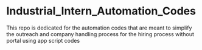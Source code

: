 # Industrial_Intern_Automation_Codes
This repo is dedicated for the automation codes that are meant to simplify the outreach and company handling process for the hiring process without portal using app script codes
